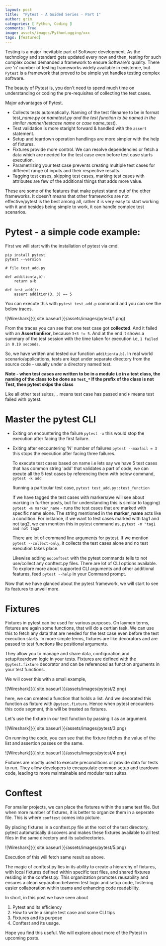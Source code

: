 ```yaml
---
layout: post
title:  "Pytest - A Guided Series - Part 1"
author: grim
categories: [ Python, Coding ]
comments: True
image: assets/images/PythonLogging/xxx
tags: [featured]
---
```


Testing is a major inevitable part of Software development. As the technology and standard gets updated every now and then, testing for such complex codes demanded a framework to ensure Software's quality. There are 'n' number of testing frameworks widely available in existence, but `Pytest` is a framework that proved to be simple yet handles testing complex software.

The beauty of Pytest is, you don't need to spend much time on understanding or coding the pre-requisites of collecting the test cases.

Major advantages of Pytest.

- Collects tests automatically. Naming of the test filename to be in format test_*name*.py or *name*_test.py and the test function to be named in the similar manner(test_*case name* or *case name*_test).
- Test validation is more staright forward & handled with the `assert` statement. 
- Setup and teardown operation handlings are more simpler with the help of fixtures.
- Fixtures provide more control. We can resolve dependencies or fetch a data which are needed for the test case even before test case starts execution.
- Parametrizing your test case prevents creating multiple test cases for different range of inputs and their respective results.
- Tagging test cases, skipping test cases, marking test cases with attributes are few of the additional things that adds more value.
  
These are some of the features that make pytest stand out of the other frameworks. It doesn't means that other frameworks are not effective/pytest is the best among all, rather it is very easy to start working with it and besides being simple to work, it can handle complex test scenarios.

# Pytest - a simple code example:

First we will start with the installation of pytest via cmd.

```shell
pip install pytest
pytest --version
```


```shell
# file test_add.py

def addition(a,b):
    return a+b

def test_add():
    assert addition(3, 3) == 5

```

You can execute this with `pytest test_add.p` command and you can see the below traces.

![Wireshark]({{ site.baseurl }}/assets/images/pytest/1.png)

From the traces you can see that one test case got **collected**. And it failed with an **AssertionEror**, because `3+3 != 5`. And at the end it shows a summary of the test session with the time taken for execution i.e, `1 failed in 0.19 seconds`.

So, we have written and tested our function `addition(a,b)`. In real world scenario/applications, tests are kept under separate directory from the source code - usually under a directory named test.

**Note - when test cases are written to be in a module i.e in a test class, the naming of the class to be done  as `Test_*` If the prefix of the class is not Test, then pytest skips the class**

Like all other test suites, `.` means test case has passed and `F` means test failed with pytest.

# Master the pytest CLI

 - Exiting on encountering the failure
    `pytest -x` this would stop the execution after facing the first failure.

 - Exiting after encountering 'N' number of failures
    `pytest --maxfail = 3` this stops the execution after facing three failures.

   To execute test cases based on name i.e lets say we have 5 test cases that has common string 'add' that validates a part of code, we can exeute all the 5 test cases by referencing them with below command,
    `pytest -k add` 

   Running a particular test case,
    `pytest test_add.py::test_function`

   If we have tagged the test cases with markers(we will see about marking in further posts, but for understanding this is similar to tagging)
    `pytest -m marker_name` - runs the test cases that are marked with specific name alone.
    The string mentioned in the **marker_name** acts like a condition. For instance, if we want to test cases marked with tag1 and not tag2, we can mention this in pytest command as, `pytest -m "tag1 and not tag2`

   There are lot of command line arguments for pytest. If we mention `pytest --collect-only`, it collects the test cases alone and no test execution takes place.

   Likewise adding `noconftest` with the pytest commands tells to not use/collect any conftest.py files. There are lot of CLI options available. To explore more about supported CLI arguments and other additional features, feed `pytest --help` in your Command prompt.

Now that we have glanced about the pytest framework, we will start to see its features to unveil more.

# Fixtures

Fixtures in pytest can be used for various purposes. On laymen terms, fixtures are again some functions, that will do a certian task. We can use this to fetch any data that are needed for the test case even before the test execution starts. In more simple terms, fixtures are like decorators and are passed to test functions like positional arguments.

They allow you to manage and share data, configuration and setup/teardown logic in your tests. Fixtures are defined with the `@pytest.fixture` decorator and can be referenced as function arguments in your test functions. 

We will cover this with a small example,

![Wireshark]({{ site.baseurl }}/assets/images/pytest/2.png)

here, we can created a function that holds a list. And we decorated this function as fixture with `@pytest.fixture`. Hence when pytest encounters this code segment, this will be treated as fixtures.

Let's use the fixture in our test function by passing it as an argument.

![Wireshark]({{ site.baseurl }}/assets/images/pytest/3.png)

On running the code, you can see that the fixture fetches the value of the list and assertion passes on the same.

![Wireshark]({{ site.baseurl }}/assets/images/pytest/4.png)

Fixtures are mostly used to execute preconditions or provide data for tests to run. They allow developers to encapsulate common setup and teardown code, leading to more maintainable and modular test suites.

# Conftest

For smaller projects, we can place the fixtures within the same test file. But when more number of fixtures, it is better to organize them in a seperate file. This is where `conftest` comes into picture.

By placing fixtures in a conftest.py file at the root of the test directory, pytest automatically discovers and makes these fixtures available to all test files in the same directory and its subdirectories.

![Wireshark]({{ site.baseurl }}/assets/images/pytest/5.png)

Execution of this will fetch same result as above.

The magic of conftest.py lies in its ability to create a hierarchy of fixtures, with local fixtures defined within specific test files, and shared fixtures residing in the conftest.py. This organization promotes reusability and ensures a clean separation between test logic and setup code, fostering easier collaboration within teams and enhancing code readability.

In short, in this post we have seen about 
1. Pytest and its efficiency
2. How to write a simple test case and some CLI tips
3. Fixtures and its purpose
4. Conftest and its usage.

Hope you find this useful. We will explore about more of the Pytest in upcoming posts.

